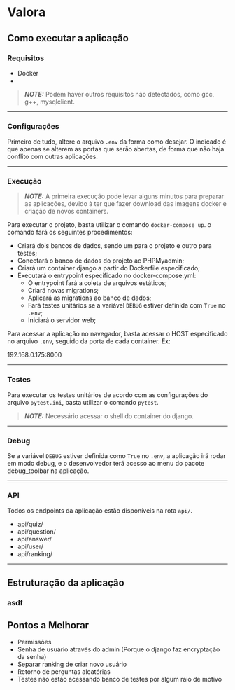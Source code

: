 # **Valora**
## **Como executar a aplicação**
### **Requisitos**

* Docker
* 

> **_NOTE:_**  Podem haver outros requisitos não detectados, como gcc, g++, mysqlclient.

---
### **Configurações**

Primeiro de tudo, altere o arquivo `.env` da forma como desejar. O indicado é que apenas se alterem as portas que serão abertas, de forma que não haja conflito com outras aplicações.

---
### **Execução**

> **_NOTE:_**  A primeira execução pode levar alguns minutos para preparar as aplicações, devido à ter que fazer download das imagens docker e criação de novos containers.

Para executar o projeto, basta utilizar o comando `docker-compose up`.
o comando fará os seguintes procedimentos:

* Criará dois bancos de dados, sendo um para o projeto e outro para testes;
* Conectará o banco de dados do projeto ao PHPMyadmin;
* Criará um container django a partir do Dockerfile especificado;
* Executará o entrypoint especificado no docker-compose.yml:
  * O entrypoint fará a coleta de arquivos estáticos;
  * Criará novas migrations;
  * Aplicará as migrations ao banco de dados;
  * Fará testes unitários se a variável `DEBUG` estiver definida com `True` no `.env`;
  * Iniciará o servidor web;


Para acessar a aplicação no navegador, basta acessar o HOST especificado no arquivo `.env`, seguido da porta de cada container. Ex:

192.168.0.175:8000

---

### **Testes**

Para executar os testes unitários de acordo com as configurações do arquivo `pytest.ini`, basta utilizar o comando `pytest`.

> **_NOTE:_**  Necessário acessar o shell do container do django.

---

### **Debug**

Se a variável `DEBUG` estiver definida como `True` no `.env`, a aplicação irá rodar em modo debug, e o desenvolvedor terá acesso ao menu do pacote debug_toolbar na aplicação.

---

### **API**

Todos os endpoints da aplicação estão disponíveis na rota `api/`.

* api/quiz/
* api/question/
* api/answer/
* api/user/
* api/ranking/

---

## **Estruturação da aplicação**
### **asdf**

## **Pontos a Melhorar**

* Permissões
* Senha de usuário através do admin (Porque o django faz encryptação da senha)
* Separar ranking de criar novo usuário
* Retorno de perguntas aleatórias
* Testes não estão acessando banco de testes por algum raio de motivo